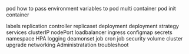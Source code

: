 pod
how to pass environment variables to pod
multi container pod
init container

labels
replication controller
replicaset
deployment
deployment strategy
services
    clusterIP
    nodePort
    loadbalancer
    ingress
configmap
secrets
namespace
HPA
logging
deamonset
job
cron job
security
volume
cluster upgrade
networking
Administratation
troubleshoot
